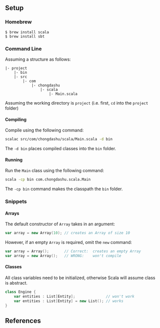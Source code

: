## Setup

### Homebrew

```
$ brew install scala
$ brew install sbt
```

### Command Line

Assuming a structure as follows:

```
|- project
    |- bin
    |- src
        |- com
            |- chongdashu
                |- scala
                    |- Main.scala
```

Assuming the working directory is `project` 
(i.e. first, `cd` into the  `project` folder)

#### Compiling

Compile using the following command:

```bash
scalac src/com/chongdashu/scala/Main.scala -d bin
```

The `-d bin` places compiled classes into the `bin` folder.

#### Running

Run the `Main` class using the following command:

```bash
scala -cp bin com.chongdashu.scala.Main
```

The `-cp bin` command makes the classpath the `bin` folder.

### Snippets

#### Arrays

The default constructor of `Array` takes in an argument:

```scala
var array = new Array(10); // creates an Array of size 10
```

However, if an empty `Array` is required, omit the `new` command:

```scala
var array = Array();       // Correct:  creates an empty Array
var array = new Array();   // WRONG:    won't compile
```

#### Classes

All class variables need to be initialized, otherwise Scala will assume class is abstract.


```scala
class Engine {
    var entities : List[Entity];              // won't work
    var entities : List[Entity] = new List(); // works 
}
```

## References


